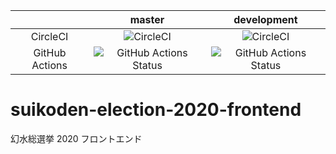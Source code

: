 |    |master|development|
|:--:|:----:|:---------:|
|CircleCI|![CircleCI](https://circleci.com/gh/true-runes/suikoden-election-2020-frontend/tree/master.svg?style=svg)|![CircleCI](https://circleci.com/gh/true-runes/suikoden-election-2020-frontend/tree/development.svg?style=svg)|
|GitHub Actions|![GitHub Actions Status](https://github.com/true-runes/suikoden-election-2020-frontend/workflows/Suikoden%20Election%202020/badge.svg?branch=master)|![GitHub Actions Status](https://github.com/true-runes/suikoden-election-2020-frontend/workflows/Suikoden%20Election%202020/badge.svg?branch=development)|

# suikoden-election-2020-frontend
幻水総選挙 2020 フロントエンド

